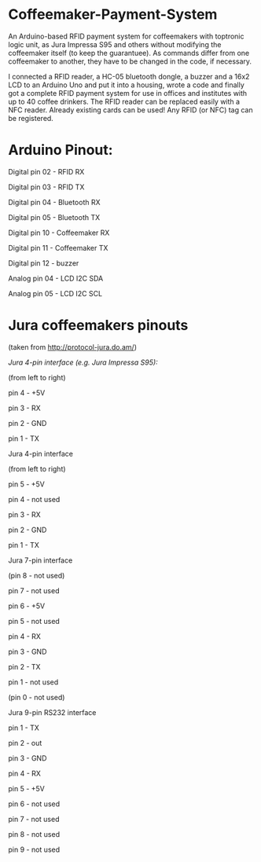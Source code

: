 Coffeemaker-Payment-System
==========================

An Arduino-based RFID payment system for coffeemakers with toptronic logic unit, as Jura Impressa S95 and others without modifying the coffeemaker itself (to keep the guarantuee). 
As commands differ from one coffeemaker to another, they have to be changed in the code, if necessary. 

I connected a RFID reader, a HC-05 bluetooth dongle, a buzzer and a 16x2 LCD to an Arduino Uno and put it into a housing, wrote a code and finally got a complete RFID payment system for use in offices and institutes with up to 40 coffee drinkers. The RFID reader can be replaced easily with a NFC reader. Already existing cards can be used! Any RFID (or NFC) tag can be registered. 

Arduino Pinout:
===============
Digital pin 02 - RFID RX

Digital pin 03 - RFID TX

Digital pin 04 - Bluetooth RX

Digital pin 05 - Bluetooth TX

Digital pin 10 - Coffeemaker RX

Digital pin 11 - Coffeemaker TX

Digital pin 12 - buzzer



Analog pin 04 - LCD I2C SDA

Analog pin 05 - LCD I2C SCL




Jura coffeemakers pinouts
=========================
(taken from http://protocol-jura.do.am/)

*Jura 4-pin interface (e.g. Jura Impressa S95):*

(from left to right)

pin 4 - +5V

pin 3 - RX

pin 2 - GND

pin 1 - TX



Jura 4-pin interface

(from left to right)

pin 5 - +5V

pin 4 - not used

pin 3 - RX

pin 2 - GND

pin 1 - TX



Jura 7-pin interface

(pin 8 - not used)

pin 7 - not used

pin 6 - +5V

pin 5 - not used

pin 4 - RX

pin 3 - GND

pin 2 - TX

pin 1 - not used

(pin 0 - not used)



Jura 9-pin RS232 interface

pin 1 - TX

pin 2 - out

pin 3 - GND

pin 4 - RX

pin 5 - +5V

pin 6 - not used

pin 7 - not used

pin 8 - not used

pin 9 - not used




